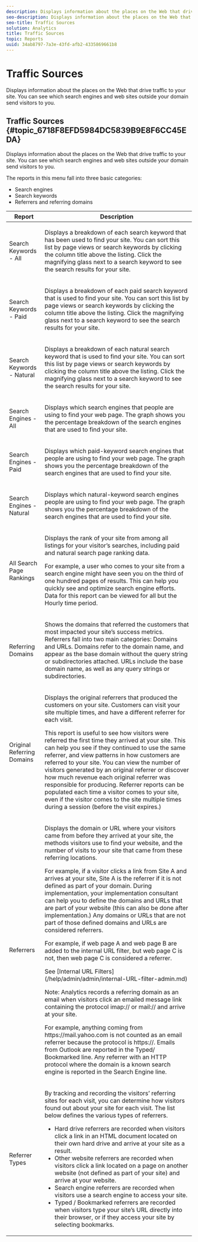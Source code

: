 ```yaml
---
description: Displays information about the places on the Web that drive traffic to your site. You can see which search engines and web sites outside your domain send visitors to you.
seo-description: Displays information about the places on the Web that drive traffic to your site. You can see which search engines and web sites outside your domain send visitors to you.
seo-title: Traffic Sources
solution: Analytics
title: Traffic Sources
topic: Reports
uuid: 34ab8797-7a3e-43fd-afb2-4335869661b8
---
```


# Traffic Sources

Displays information about the places on the Web that drive traffic to your site. You can see which search engines and web sites outside your domain send visitors to you.

## Traffic Sources {#topic_6718F8EFD5984DC5839B9E8F6CC45EDA}

Displays information about the places on the Web that drive traffic to your site. You can see which search engines and web sites outside your domain send visitors to you. 

The reports in this menu fall into three basic categories:

* Search engines 
* Search keywords 
* Referrers and referring domains

<table id="table_BF03A24CC90741FB98169742F9D1EB91"> 
 <thead> 
  <tr> 
   <th colname="col1" class="entry"> Report </th> 
   <th colname="col2" class="entry"> Description </th> 
  </tr> 
 </thead>
 <tbody> 
  <tr> 
   <td colname="col1"> Search Keywords - All </td> 
   <td colname="col2"> <p> Displays a breakdown of each search keyword that has been used to find your site. You can sort this list by page views or search keywords by clicking the column title above the listing. Click the magnifying glass next to a search keyword to see the search results for your site. </p> </td> 
  </tr> 
  <tr> 
   <td colname="col1"> Search Keywords - Paid </td> 
   <td colname="col2"> <p> Displays a breakdown of each paid search keyword that is used to find your site. You can sort this list by page views or search keywords by clicking the column title above the listing. Click the magnifying glass next to a search keyword to see the search results for your site. </p> </td> 
  </tr> 
  <tr> 
   <td colname="col1"> Search Keywords - Natural </td> 
   <td colname="col2"> <p> Displays a breakdown of each natural search keyword that is used to find your site. You can sort this list by page views or search keywords by clicking the column title above the listing. Click the magnifying glass next to a search keyword to see the search results for your site. </p> </td> 
  </tr> 
  <tr> 
   <td colname="col1"> Search Engines - All </td> 
   <td colname="col2"> <p> Displays which search engines that people are using to find your web page. The graph shows you the percentage breakdown of the search engines that are used to find your site. </p> </td> 
  </tr> 
  <tr> 
   <td colname="col1"> Search Engines - Paid </td> 
   <td colname="col2"> <p> Displays which paid-keyword search engines that people are using to find your web page. The graph shows you the percentage breakdown of the search engines that are used to find your site. </p> </td> 
  </tr> 
  <tr> 
   <td colname="col1"> Search Engines - Natural </td> 
   <td colname="col2"> <p> Displays which natural-keyword search engines people are using to find your web page. The graph shows you the percentage breakdown of the search engines that are used to find your site. </p> </td> 
  </tr> 
  <tr> 
   <td colname="col1"> All Search Page Rankings </td> 
   <td colname="col2"> <p> Displays the rank of your site from among all listings for your visitor’s searches, including paid and natural search page ranking data. </p> <p>For example, a user who comes to your site from a search engine might have seen you on the third of one hundred pages of results. This can help you quickly see and optimize search engine efforts. Data for this report can be viewed for all but the <span class="wintitle"> Hourly</span> time period. </p> </td> 
  </tr> 
  <tr> 
   <td colname="col1"> Referring Domains </td> 
   <td colname="col2"> <p> Shows the domains that referred the customers that most impacted your site’s success metrics. Referrers fall into two main categories: Domains and URLs. Domains refer to the domain name, and appear as the base domain without the query string or subdirectories attached. URLs include the base domain name, as well as any query strings or subdirectories. </p> </td> 
  </tr> 
  <tr> 
   <td colname="col1"> Original Referring Domains </td> 
   <td colname="col2"> <p> Displays the original referrers that produced the customers on your site. Customers can visit your site multiple times, and have a different referrer for each visit. </p> <p>This report is useful to see how visitors were referred the first time they arrived at your site. This can help you see if they continued to use the same referrer, and view patterns in how customers are referred to your site. You can view the number of visitors generated by an original referrer or discover how much revenue each original referrer was responsible for producing. <span class="wintitle"> Referrer</span> reports can be populated each time a visitor comes to your site, even if the visitor comes to the site multiple times during a session (before the visit expires.) </p> </td> 
  </tr> 
  <tr> 
   <td colname="col1"> Referrers </td> 
   <td colname="col2"> <p> Displays the domain or URL where your visitors came from before they arrived at your site, the methods visitors use to find your website, and the number of visits to your site that came from these referring locations. </p> <p>For example, if a visitor clicks a link from Site A and arrives at your site, Site A is the referrer if it is not defined as part of your domain. During implementation, your implementation consultant can help you to define the domains and URLs that are part of your website (this can also be done after implementation.) Any domains or URLs that are not part of those defined domains and URLs are considered referrers. </p> <p>For example, if web page A and web page B are added to the internal URL filter, but web page C is not, then web page C is considered a referrer. </p> <p>See [Internal URL Filters](/help/admin/admin/internal-URL-filter-admin.md)</p> <p>Note: Analytics records a referring domain as an email when visitors click an emailed message link containing the protocol <span class="codeph"> imap://</span> or <span class="filepath"> mail://</span> and arrive at your site. </p> <p>For example, anything coming from <span class="codeph"> https://mail.yahoo.com</span> is not counted as an email referrer because the protocol is <span class="filepath"> https://</span>. Emails from Outlook are reported in the <span class="wintitle"> Typed/ Bookmarked</span> line. Any referrer with an HTTP protocol where the domain is a known search engine is reported in the <span class="wintitle"> Search Engine</span> line. </p> </td> 
  </tr> 
  <tr> 
   <td colname="col1"> Referrer Types </td> 
   <td colname="col2"> <p> By tracking and recording the visitors’ referring sites for each visit, you can determine how visitors found out about your site for each visit. The list below defines the various types of referrers. </p> 
    <ul id="ul_981E224B63A44893BFCCE4110BA941F7"> 
     <li id="li_9CF3A37599D24C628E1FD9C5F014DF0F"> Hard drive referrers are recorded when visitors click a link in an HTML document located on their own hard drive and arrive at your site as a result. </li> 
     <li id="li_7B48C857AE0A48E5A35A73A00B039328"> Other website referrers are recorded when visitors click a link located on a page on another website (not defined as part of your site) and arrive at your website. </li> 
     <li id="li_87BCF837F21B43C0B4C9C97C4CBF69A2"> Search engine referrers are recorded when visitors use a search engine to access your site. </li> 
     <li id="li_14A94FA2F4A44F47A810A86F94896162"> Typed / Bookmarked referrers are recorded when visitors type your site’s URL directly into their browser, or if they access your site by selecting bookmarks. </li> 
    </ul> </td> 
  </tr> 
 </tbody> 
</table>

